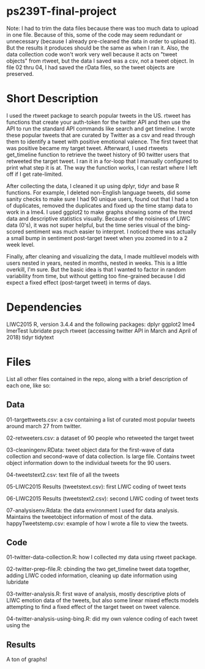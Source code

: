 # ps239T-final-project

Note: I had to trim the data files because there was too much data to upload in one file. Because of this, some of the code may seem redundant or unnecessary (because I already pre-cleaned the data in order to upload it). But the results it produces should be the same as when I ran it. Also, the data collection code won't work very well because it acts on "tweet objects" from rtweet, but the data I saved was a csv, not a tweet object. In file 02 thru 04, I had saved the rData files, so the tweet objects are preserved.

# Short Description
I used the rtweet package to search popular tweets in the US. rtweet has functions that create your auth-token for the twitter API and then use the API to run the standard API commands like search and get timeline. I wrote these popular tweets that are curated by Twitter as a csv and read through them to identify a tweet with positive emotional valence. The first tweet that was positive became my target tweet. Afterward, I used rtweets get_timeline function to retrieve the tweet history of 90 twitter users that retweeted the target tweet. I ran it in a for-loop that I manually configured to print what step it is at. The way the function works, I can restart where I left off if I get rate-limited. 

After collecting the data, I cleaned it up using dplyr, tidyr and base R functions. For example, I deleted non-English language tweets, did some sanity checks to make sure I had 90 unique users, found out that I had a ton of duplicates, removed the duplicates and fixed up the time stamp data to work in a lme4. I used ggplot2 to make graphs showing some of the trend data and descriptive statistics visually. Because of the noisiness of LIWC data (0's), it was not super helpful, but the time series visual of the bing-scored sentiment was much easier to interpret. I noticed there was actually a small bump in sentiment post-target tweet when you zoomed in to a 2 week level. 

Finally, after cleaning and visualizing the data, I made multilevel models with users nested in years, nested in months, nested in weeks. This is a little overkill, I'm sure. But the basic idea is that I wanted to factor in random variability from time, but without getting too fine-grained because I did expect a fixed effect (post-target tweet) in terms of days. 

# Dependencies
LIWC2015
R, version 3.4.4 and the following packages:
dplyr
ggplot2
lme4
lmerTest
lubridate
psych
rtweet (accessing twitter API in March and April of 2018)
tidyr
tidytext

# Files
List all other files contained in the repo, along with a brief description of each one, like so:

## Data
01-targettweets.csv: a csv containing a list of curated most popular tweets around march 27 from twitter.

02-retweeters.csv: a dataset of 90 people who retweeted the target tweet

03-cleaningenv.RData: tweet object data for the first-wave of data collection and second-wave of data collection. Is large file. Contains tweet object information down to the individual tweets for the 90 users.

04-tweetstext2.csv: text file of all the tweets

05-LIWC2015 Results (tweetstext.csv): first LIWC coding of tweet texts

06-LIWC2015 Results (tweetstext2.csv): second LIWC coding of tweet texts

07-analysisenv.Rdata: the data environment I used for data analysis. Maintains the tweetobject information of most of the data.
happyTweetstemp.csv: example of how I wrote a file to view the tweets.

## Code
01-twitter-data-collection.R: how I collected my data using rtweet package.

02-twitter-prep-file.R: cbinding the two get_timeline tweet data together, adding LIWC coded information, cleaning up date information using lubridate

03-twitter-analysis.R: first wave of analysis, mostly descriptive plots of LIWC emotion data of the tweets, but also some linear mixed effects models attempting to find a fixed effect of the target tweet on tweet valence.

04-twitter-analysis-using-bing.R: did my own valence coding of each tweet using the 

## Results
A ton of graphs!
